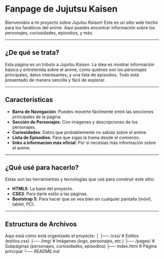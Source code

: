 # **Fanpage de Jujutsu Kaisen**

Bienvenidos a mi proyecto sobre *Jujutsu Kaisen*! Este es un sitio web hecho para los fanáticos del anime. Aquí puedes encontrar información sobre los personajes, curiosidades, episodios, y más.

---

## **¿De qué se trata?**

Esta página es un tributo a *Jujutsu Kaisen*. La idea es mostrar información básica y entretenida sobre el anime, como quiénes son los personajes principales, datos interesantes, y una lista de episodios. Todo está presentado de manera sencilla y fácil de explorar.

---

## **Características**

- **Barra de Navegación**: Puedes moverte fácilmente entre las secciones principales de la página.
- **Sección de Personajes**: Con imágenes y descripciones de los personajes.
- **Curiosidades**: Datos que probablemente no sabías sobre el anime.
- **Lista de Episodios**: Para que sigas la trama desde el comienzo.
- **links a informacion más oficial**: Por si necesias más información sobre el anime.

---

## **¿Qué usé para hacerlo?**

Estas son las herramientas y tecnologías que usé para construir este sitio:
- **HTML5**: La base del proyecto.
- **CSS3**: Para darle estilo a las páginas.
- **Bootstrap 5**: Para hacer que se vea bien en cualquier pantalla (móvil, tablet, PC).

---

## **Estructura de Archivos**

Aquí está cómo está organizado el proyecto:
│
├── /css/              # Estilos (estilos.css)
├── /img/              # Imágenes (logo, personajes, etc.)
├── /pages/            # Subpáginas (personajes, curiosidades, episodios)
├── index.html         # Página principal
└── README.md   
